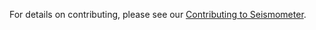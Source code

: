 For details on contributing, please see our [Contributing to Seismometer](https://epic-open-source.github.io/seismometer/development/).  
